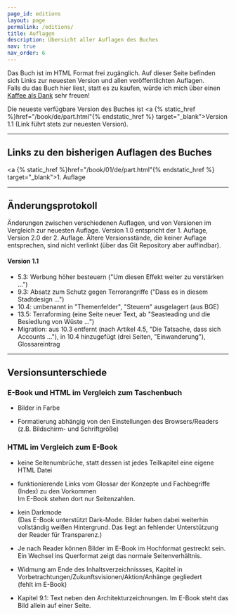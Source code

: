 ```yaml
---
page_id: editions
layout: page
permalink: /editions/
title: Auflagen
description: Übersicht aller Auflagen des Buches
nav: true
nav_order: 6
---
```


Das Buch ist im HTML Format frei zugänglich. Auf dieser Seite befinden sich Links zur neuesten Version und allen veröffentlichten Auflagen.  
Falls du das Buch hier liest, statt es zu kaufen, würde ich mich über einen <a href="https://www.buymeacoffee.com/futurevisions">Kaffee als Dank</a> sehr freuen!

Die neueste verfügbare Version des Buches ist <a {% static_href %}href="/book/de/part.html"{% endstatic_href %} target="\_blank">Version 1.1</a> (Link führt stets zur neuesten Version).

---

## Links zu den bisherigen Auflagen des Buches

<a {% static_href %}href="/book/01/de/part.html"{% endstatic_href %} target="\_blank">1. Auflage</a>

---

## Änderungsprotokoll 

Änderungen zwischen verschiedenen Auflagen, und von Versionen im Vergleich zur neuesten Auflage.
Version 1.0 entspricht der 1. Auflage, Version 2.0 der 2. Auflage.
Ältere Versionsstände, die keiner Auflage entsprechen, sind nicht verlinkt (über das Git Repository aber auffindbar).

#### Version 1.1
- 5.3: Werbung höher besteuern ("Um diesen Effekt weiter zu verstärken ...")
- 9.3: Absatz zum Schutz gegen Terrorangriffe ("Dass es in diesem Stadtdesign ...")
- 10.4: umbenannt in "Themenfelder", "Steuern" ausgelagert (aus BGE)
- 13.5: Terraforming (eine Seite neuer Text, ab "Seasteading und die Besiedlung von Wüste ...")
- Migration: aus 10.3 entfernt (nach Artikel 4.5, "Die Tatsache, dass sich Accounts ..."), in 10.4 hinzugefügt (drei Seiten, "Einwanderung"), Glossareintrag

---

## Versionsunterschiede

### E-Book und HTML im Vergleich zum Taschenbuch

- Bilder in Farbe

- Formatierung abhängig von den Einstellungen des Browsers/Readers (z.B. Bildschirm- und Schriftgröße)

### HTML im Vergleich zum E-Book

- keine Seitenumbrüche, statt dessen ist jedes Teilkapitel eine eigene HTML Datei

- funktionierende Links vom Glossar der Konzepte und Fachbegriffe (Index) zu den Vorkommen  
  Im E-Book stehen dort nur Seitenzahlen.

- kein Darkmode  
  (Das E-Book unterstützt Dark-Mode. Bilder haben dabei weiterhin vollständig weißen Hintergrund. Das liegt an fehlender Unterstützung der Reader für Transparenz.)

- Je nach Reader können Bilder im E-Book im Hochformat gestreckt sein. Ein Wechsel ins Querformat zeigt das normale Seitenverhältnis.

- Widmung am Ende des Inhaltsverzeichnissses, Kapitel in Vorbetrachtungen/Zukunftsvisionen/Aktion/Anhänge gegliedert  
  (fehlt im E-Book)

- Kapitel 9.1: Text neben den Architekturzeichnungen. Im E-Book steht das Bild allein auf einer Seite.

